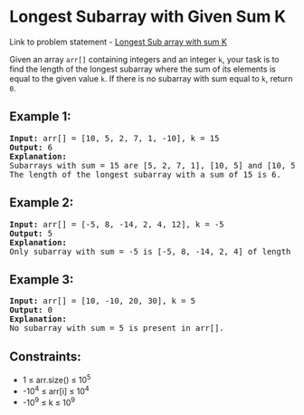 <h1>Longest Subarray with Given Sum K</h1>

<p> Link to problem statement - <a href="https://www.geeksforgeeks.org/problems/longest-sub-array-with-sum-k0809/1">Longest Sub array with sum K</a></p>

<p>Given an array <code>arr[]</code> containing integers and an integer <code>k</code>, your task is to find the length of the longest subarray where the sum of its elements is equal to the given value <code>k</code>. If there is no subarray with sum equal to <code>k</code>, return <code>0</code>.</p>

<h2>Example 1:</h2>

<pre>
<strong>Input:</strong> arr[] = [10, 5, 2, 7, 1, -10], k = 15
<strong>Output:</strong> 6
<strong>Explanation:</strong> 
Subarrays with sum = 15 are [5, 2, 7, 1], [10, 5] and [10, 5, 2, 7, 1, -10]. 
The length of the longest subarray with a sum of 15 is 6.
</pre>

<h2>Example 2:</h2>

<pre>
<strong>Input:</strong> arr[] = [-5, 8, -14, 2, 4, 12], k = -5
<strong>Output:</strong> 5
<strong>Explanation:</strong> 
Only subarray with sum = -5 is [-5, 8, -14, 2, 4] of length 5.
</pre>

<h2>Example 3:</h2>

<pre>
<strong>Input:</strong> arr[] = [10, -10, 20, 30], k = 5
<strong>Output:</strong> 0
<strong>Explanation:</strong> 
No subarray with sum = 5 is present in arr[].
</pre>

<h2>Constraints:</h2>

<ul>
  <li>1 ≤ arr.size() ≤ 10<sup>5</sup></li>
  <li>-10<sup>4</sup> ≤ arr[i] ≤ 10<sup>4</sup></li>
  <li>-10<sup>9</sup> ≤ k ≤ 10<sup>9</sup></li>
</ul>